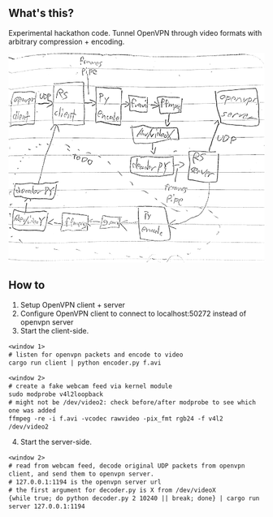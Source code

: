 ## What's this?

Experimental hackathon code. Tunnel OpenVPN through video formats with arbitrary compression + encoding.

![diagram of architecture](diagram.png)

## How to

1. Setup OpenVPN client + server
2. Configure OpenVPN client to connect to localhost:50272 instead of openvpn server
3. Start the client-side.

```
<window 1>
# listen for openvpn packets and encode to video
cargo run client | python encoder.py f.avi
```

```
<window 2>
# create a fake webcam feed via kernel module
sudo modprobe v4l2loopback
# might not be /dev/video2: check before/after modprobe to see which one was added
ffmpeg -re -i f.avi -vcodec rawvideo -pix_fmt rgb24 -f v4l2 /dev/video2
```

4. Start the server-side.

```
<window 2>
# read from webcam feed, decode original UDP packets from openvpn client, and send them to openvpn server.
# 127.0.0.1:1194 is the openvpn server url
# the first argument for decoder.py is X from /dev/videoX
{while true; do python decoder.py 2 10240 || break; done} | cargo run server 127.0.0.1:1194
```
